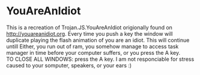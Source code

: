 # YouAreAnIdiot
This is a recreation of Trojan.JS.YouAreAnIdiot origionally found on http://youareanidiot.org.
Every time you push a key the window will duplicate playing the flash animation of you are an idiot. 
This will continue untill Either, you run out of ram, you somehow manage to access task manager in time before your computer suffers, or you press the A key.  
TO CLOSE ALL WINDOWS: press the A key. 
I am not responciable for stress caused to your somputer, speakers, or your ears :)
